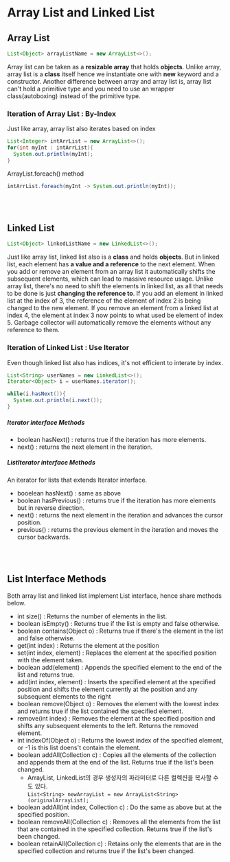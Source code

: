 # Array List and Linked List

## Array List
```java
List<Object> arrayListName = new ArrayList<>();
```
Array list can be taken as a **resizable array** that holds **objects**. Unlike array, array list is a **class** itself hence we instantiate one with **new** keyword and a constructor. Another difference between array and array list is, array list can't hold a primitive type and you need to use an wrapper class(autoboxing) instead of the primitive type. 

### Iteration of Array List : By-Index 
Just like array, array list also iterates based on index
```java
List<Integer> intArrList = new ArrayList<>();
for(int myInt : intArrList){
  System.out.println(myInt);
}
```
ArrayList.foreach() method
```java
intArrList.foreach(myInt -> System.out.println(myInt));
```
<br/><br/>

## Linked List
```java
List<Object> linkedListName = new LinkedList<>();
```
Just like array list, linked list also is a **class** and holds **objects**. But in linked list, each element has **a value and a reference** to the next element. When you add or remove an element from an array list it automatically shifts the subsequent elements, which can lead to massive resource usage. Unlike array list, there's no need to shift the elements in linked list, as all that needs to be done is just **changing the reference to**. If you add an element in linked list at the index of 3, the reference of the element of index 2 is being changed to the new element. If you remove an element from a linked list at index 4, the element at index 3 now points to what used be element of index 5. Garbage collector will automatically remove the elements without any reference to them. 

### Iteration of Linked List : Use Iterator
Even though linked list also has indices, it's not efficient to interate by index.
```java
List<String> userNames = new LinkedList<>();
Iterator<Object> i = userNames.iterator();

while(i.hasNext()){
  System.out.println(i.next());
}
```
##### Iterator interface Methods
* boolean hasNext() : returns true if the iteration has more elements.
* next() : returns the next element in the iteration.

##### ListIterator interface Methods 
An iterator for lists that extends Iterator interface.
* booelean hasNext() : same as above
* boolean hasPrevious() : returns true if the iteration has more elements but in reverse direction.
* next() : returns the next element in the iteration and advances the cursor position.
* previous() : returns the previous element in the iteration and moves the cursor backwards.

<br/><br/>

## List Interface Methods
Both array list and linked list implement List interface, hence share methods below.
* int size() : Returns the number of elements in the list.
* boolean isEmpty() : Returns true if the list is empty and false otherwise.
* boolean contains(Object o) : Returns true if there's the element in the list and false otherwise.
* get(int index) : Returns the element at the position
* set(int index, element) : Replaces the element at the specified position with the element taken.
* boolean add(element) : Appends the specified element to the end of the list and returns true.
* add(int index, element) : Inserts the specified element at the specified position and shifts the element currently at the position and any subsequent elements to the right
* boolean remove(Object o) : Removes the element with the lowest index and returns true if the list contained the specified element.
* remove(int index) : Removes the element at the specified position and shifts any subsequent elements to the left. Returns the removed element.
* int indexOf(Object o) : Returns the lowest index of the specified element, or -1 is this list doens't contain the element.
* boolean addAll(Collection c) : Copies all the elements of the collection and appends them at the end of the list. Returns true if the list's been changed.
  * ArrayList, LinkedList의 경우 생성자의 파라미터로 다른 컬렉션을 복사할 수도 있다.  
  `List<String> newArrayList = new ArrayList<String>(originalArrayList);`
* boolean addAll(int index, Collection c) : Do the same as above but at the specified position.
* boolean removeAll(Collection c) : Removes all the elements from the list that are contained in the specified collection. Returns true if the list's been changed.
* boolean retainAll(Collection c) : Retains only the elements that are in the specified collection and returns true if the list's been changed.

